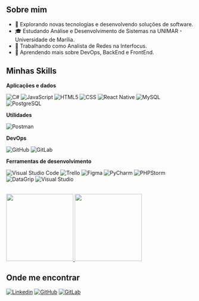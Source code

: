 ## Sobre mim

- 🤔 Explorando novas tecnologias e desenvolvendo soluções de software.
- 🎓 Estudando Análise e Desenvolvimento de Sistemas na UNIMAR - Universidade de Marília.
- 💼 Trabalhando como Analista de Redes na Interfocus.
- 🌱 Aprendendo mais sobre DevOps, BackEnd e FrontEnd.

## Minhas Skills

**Aplicações e dados**

![C#](https://img.shields.io/badge/-C%23-333333?style=flat&logo=csharp&logoColor=239120)
![JavaScript](https://img.shields.io/badge/-JavaScript-333333?style=flat&logo=javascript)
![HTML5](https://img.shields.io/badge/-HTML5-333333?style=flat&logo=HTML5)
![CSS](https://img.shields.io/badge/-CSS-333333?style=flat&logo=CSS3&logoColor=1572B6)
![React Native](https://img.shields.io/badge/-React%20Native-333333?style=flat&logo=react)
![MySQL](https://img.shields.io/badge/-MySQL-333333?style=flat&logo=mysql)
![PostgreSQL](https://img.shields.io/badge/-PostgreSQL-333333?style=flat&logo=postgresql)

**Utilidades**

![Postman](https://img.shields.io/badge/-Postman-333333?style=flat&logo=postman)

**DevOps**

![GitHub](https://img.shields.io/badge/-GitHub-333333?style=flat&logo=github)
![GitLab](https://img.shields.io/badge/-GitLab-333333?style=flat&logo=gitlab&logoColor=FC6D26)

**Ferramentas de desenvolvimento**

![Visual Studio Code](https://img.shields.io/badge/-Visual%20Studio%20Code-333333?style=flat&logo=visual-studio-code&logoColor=007ACC)
![Trello](https://img.shields.io/badge/-Trello-333333?style=flat&logo=trello&logoColor=007ACC)
![Figma](https://img.shields.io/badge/-Figma-333333?style=flat&logo=figma&logoColor=007ACC)
![PyCharm](https://img.shields.io/badge/-PyCharm-333333?style=flat&logo=pycharm)
![PHPStorm](https://img.shields.io/badge/-PhpStorm-333333?style=flat&logo=phpstorm)
![DataGrip](https://img.shields.io/badge/-DataGrip-333333?style=flat&logo=datagrip)
![Visual Studio](https://img.shields.io/badge/-Visual%20Studio-333333?style=flat&logo=visual-studio)

<br/>

<a href="https://https://github.com/GabssMar" title="Perfil da Gabriele">
  <img height="180em" src="https://github-readme-stats.vercel.app/api?username=GabssMar&theme=dracula&show_icons=true" />
</a>

<a href="https://https://github.com/GabssMar" title="Linguagens mais usadas">
  <img height="180em" src="https://github-readme-stats.vercel.app/api/top-langs/?username=GabssMar&theme=dracula&layout=compact" />
</a>

## Onde me encontrar

[![Linkedin](https://img.shields.io/badge/-GabrieleMartinez-blue?style=flat-square&logo=Linkedin&logoColor=white)](https://www.linkedin.com/in/gabriele-martinez-7aa3ab197/)
[![GitHub](https://img.shields.io/github/followers/GabssMar?label=follow&style=social)](https://github.com/GabssMar)
[![GitLab](https://img.shields.io/badge/-GitLab-333333?style=flat&logo=gitlab&logoColor=FC6D26)](https://gitlab.com/GabssMar)
